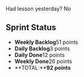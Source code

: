 Had lesson yesterday? No

## Sprint Status
-   **Weekly Backlog**51 points
-   **Daily Backlog**3 points
-   **Daily Done**12 points
-   **Weekly Done**26 points
-   **TOTAL:****92 points**
